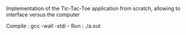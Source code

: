 Implementation of the Tic-Tac-Toe application from scratch, allowing to interface versus the computer 



Compile : gcc -wall -stdi - 
Run : ./a.out


